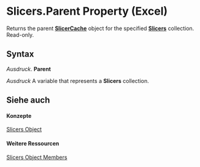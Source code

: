 
# Slicers.Parent Property (Excel)

Returns the parent  **[SlicerCache](6e6533e3-0503-a1d3-9ecd-f7997233565f.md)** object for the specified **[Slicers](12b67ff5-cf66-35d1-2c72-9aa2f4a396a0.md)** collection. Read-only.


## Syntax

 _Ausdruck_. **Parent**

 _Ausdruck_ A variable that represents a **Slicers** collection.


## Siehe auch


#### Konzepte


[Slicers Object](12b67ff5-cf66-35d1-2c72-9aa2f4a396a0.md)
#### Weitere Ressourcen


[Slicers Object Members](http://msdn.microsoft.com/library/e3afc17e-349d-a809-828b-01abcab42e99%28Office.15%29.aspx)